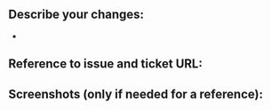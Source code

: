 ## Describe your changes:

-

## Reference to issue and ticket URL:

## Screenshots (only if needed for a reference):
